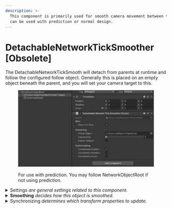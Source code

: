 ```yaml
---
description: >-
  This component is primarily used for smooth camera movement between ticks. It
  can be used with prediction or normal design.
---
```


# DetachableNetworkTickSmoother \[Obsolete]

The DetachableNetworkTickSmooth will detach from parents at runtime and follow the configured follow object. Generally this is placed on an empty object beneath the parent, and you will set your camera target to this.

<figure><img src="../../../../.gitbook/assets/image (21).png" alt=""><figcaption><p>For use with prediction. You may follow NetworkObjectRoot if not using prediction.</p></figcaption></figure>

<details>

<summary>Settings <em>are general settings related to this component.</em></summary>

**Attach On Stop** will re-attach this object to it's previous parent when the NetworkObject for this component has completed network stop callbacks.

</details>

<details>

<summary><strong>Smoothing</strong> <em>decides how this object is smoothed.</em></summary>

**Follow Object** is the object to follow. This is typically the graphical object for the same NetworkObject.

**Interpolation** is how long in ticks to smooth over. Depending on your game type and camera settings, typically 1 or 2 works well.

**Enable Teleport** will allow this object to teleport to Follow Object's position after a distance between tick has passed.

* **Teleport Threshold** is shown while teleporting is enabled. If the graphical object's position is this many units away from the actual position, then the graphical object will teleport to the actual position.

</details>

<details>

<summary>Synchronizing <em>determines which transform properties to update.</em></summary>

**Synchronize Position** when true will move this transforms position towards the follow object's.

**Synchronize Rotation** when true will move this transforms rotation towards the follow object's.

**Synchronize Scale** when true will move this transforms scale towards the follow object's.

</details>
